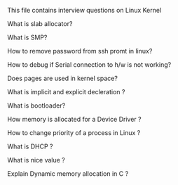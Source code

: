This file contains interview questions on Linux Kernel


What is slab allocator?

What is SMP?

How to remove password from ssh promt in linux?

How to debug if Serial connection to h/w is not working?

Does pages are used in kernel space?

What is implicit and explicit decleration ?

What is bootloader? 

How memory is allocated for a Device Driver ?

How to change priority of a process in Linux ?

What is DHCP ?

What is nice value ?

Explain Dynamic memory allocation in C ?
